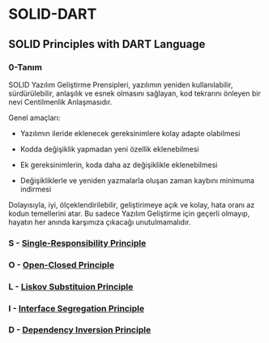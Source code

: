 # SOLID-DART

## SOLID Principles with DART Language

### 0-Tanım

SOLID Yazılım Geliştirme Prensipleri, yazılımın yeniden kullanılabilir, sürdürülebilir, anlaşılık ve esnek olmasını sağlayan, kod tekrarını önleyen bir nevi Centilmenlik Anlaşmasıdır. 

Genel amaçları:

* Yazılımın ileride eklenecek gereksinimlere kolay adapte olabilmesi

* Kodda değişiklik yapmadan yeni özellik eklenebilmesi

* Ek gereksinimlerin, koda daha az değişiklikle eklenebilmesi

* Değişikliklerle ve yeniden yazmalarla oluşan zaman kaybını minimuma indirmesi


Dolayısıyla, iyi, ölçeklendirilebilir, geliştirimeye açık ve kolay, hata oranı az kodun temellerini atar. Bu sadece Yazılım Geliştirme için geçerli olmayıp, hayatın her anında karşımıza çıkacağı unutulmamalıdır.



### S - **[Single-Responsibility Principle](https://github.com/bzelban/SOLID-DART/blob/main/1.SRP.dart)**

### O - **[Open-Closed Principle](https://github.com/bzelban/SOLID-DART/blob/main/2.OCP.dart)**

### L - **[Liskov Substituion Principle](https://github.com/bzelban/SOLID-DART/blob/main/3.LSP.dart)**

### I - **[Interface Segregation Principle](https://github.com/bzelban/SOLID-DART/blob/main/4.ISP.dart)**

### D - **[Dependency Inversion Principle](https://github.com/bzelban/SOLID-DART/blob/main/5.DIP.dart)**

